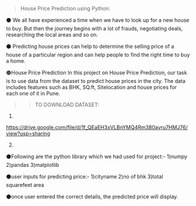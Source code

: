 >House Price Prediction using Python:

⚫ We all have experienced a time when we have to look up for a new house to buy. But then the journey begins with a lot of frauds, negotiating deals, researching the local areas and so on.

⚫ Predicting house prices can help to determine the selling price of a house of a particular region and can help people to find the right time to buy a home.

🟤House Price Prediction
In this project on House Price Prediction, our task is to use data from the dataset to predict house prices in the city. The data includes features such as BHK, SQ.ft, Sitelocation 
and house prices for each one of it in Pune.

>>TO DOWNLOAD DATASET:
1)
https://drive.google.com/file/d/1f_QEaEH3xVLBnYMQ4Rm380ayru7HMJ76/view?usp=sharing

2)


⚫Following are the python library which we had used for project:-
  1)numpy
  2)pandas
  3)matplotlib

⚫user inputs for predicting price:-
  1)cityname
  2)no of bhk
  3)total squarefeet area

⚫once user entered the correct details, the predicted price will display.
